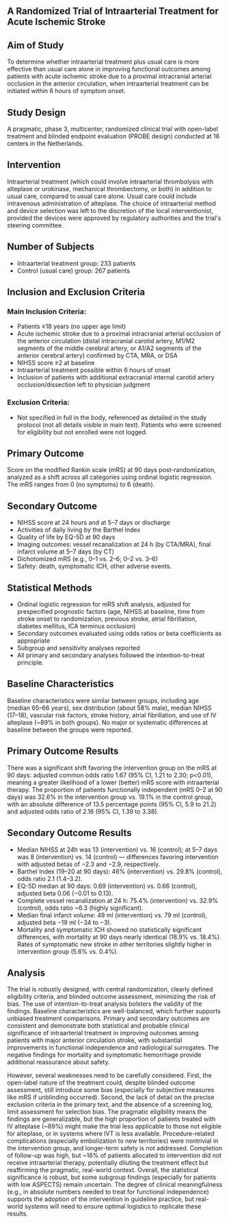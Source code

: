 ## A Randomized Trial of Intraarterial Treatment for Acute Ischemic Stroke

## Aim of Study
To determine whether intraarterial treatment plus usual care is more effective than usual care alone in improving functional outcomes among patients with acute ischemic stroke due to a proximal intracranial arterial occlusion in the anterior circulation, when intraarterial treatment can be initiated within 6 hours of symptom onset.

## Study Design
A pragmatic, phase 3, multicenter, randomized clinical trial with open-label treatment and blinded endpoint evaluation (PROBE design) conducted at 16 centers in the Netherlands.

## Intervention
Intraarterial treatment (which could involve intraarterial thrombolysis with alteplase or urokinase, mechanical thrombectomy, or both) in addition to usual care, compared to usual care alone. Usual care could include intravenous administration of alteplase. The choice of intraarterial method and device selection was left to the discretion of the local interventionist, provided the devices were approved by regulatory authorities and the trial's steering committee.

## Number of Subjects
- Intraarterial treatment group: 233 patients
- Control (usual care) group: 267 patients

## Inclusion and Exclusion Criteria
### Main Inclusion Criteria:
- Patients ≥18 years (no upper age limit)
- Acute ischemic stroke due to a proximal intracranial arterial occlusion of the anterior circulation (distal intracranial carotid artery, M1/M2 segments of the middle cerebral artery, or A1/A2 segments of the anterior cerebral artery) confirmed by CTA, MRA, or DSA
- NIHSS score ≥2 at baseline
- Intraarterial treatment possible within 6 hours of onset
- Inclusion of patients with additional extracranial internal carotid artery occlusion/dissection left to physician judgment

### Exclusion Criteria:
- Not specified in full in the body, referenced as detailed in the study protocol (not all details visible in main text). Patients who were screened for eligibility but not enrolled were not logged.

## Primary Outcome
Score on the modified Rankin scale (mRS) at 90 days post-randomization, analyzed as a shift across all categories using ordinal logistic regression. The mRS ranges from 0 (no symptoms) to 6 (death).

## Secondary Outcome
- NIHSS score at 24 hours and at 5–7 days or discharge
- Activities of daily living by the Barthel Index
- Quality of life by EQ-5D at 90 days
- Imaging outcomes: vessel recanalization at 24 h (by CTA/MRA), final infarct volume at 5–7 days (by CT)
- Dichotomized mRS (e.g., 0–1 vs. 2–6; 0–2 vs. 3–6)
- Safety: death, symptomatic ICH, other adverse events.

## Statistical Methods
- Ordinal logistic regression for mRS shift analysis, adjusted for prespecified prognostic factors (age, NIHSS at baseline, time from stroke onset to randomization, previous stroke, atrial fibrillation, diabetes mellitus, ICA terminus occlusion)
- Secondary outcomes evaluated using odds ratios or beta coefficients as appropriate
- Subgroup and sensitivity analyses reported
- All primary and secondary analyses followed the intention-to-treat principle.

## Baseline Characteristics
Baseline characteristics were similar between groups, including age (median 65–66 years), sex distribution (about 58% male), median NIHSS (17–18), vascular risk factors, stroke history, atrial fibrillation, and use of IV alteplase (~89% in both groups). No major or systematic differences at baseline between the groups were reported.

## Primary Outcome Results
There was a significant shift favoring the intervention group on the mRS at 90 days: adjusted common odds ratio 1.67 (95% CI, 1.21 to 2.30; p<0.01), meaning a greater likelihood of a lower (better) mRS score with intraarterial therapy. The proportion of patients functionally independent (mRS 0–2 at 90 days) was 32.6% in the intervention group vs. 19.1% in the control group, with an absolute difference of 13.5 percentage points (95% CI, 5.9 to 21.2) and adjusted odds ratio of 2.16 (95% CI, 1.39 to 3.38).

## Secondary Outcome Results
- Median NIHSS at 24h was 13 (intervention) vs. 16 (control); at 5–7 days was 8 (intervention) vs. 14 (control) — differences favoring intervention with adjusted betas of −2.3 and −2.9, respectively.
- Barthel Index (19–20 at 90 days): 46% (intervention) vs. 29.8% (control), odds ratio 2.1 (1.4–3.2).
- EQ-5D median at 90 days: 0.69 (intervention) vs. 0.66 (control), adjusted beta 0.06 (−0.01 to 0.13).
- Complete vessel recanalization at 24 h: 75.4% (intervention) vs. 32.9% (control), odds ratio ~6.3 (highly significant).
- Median final infarct volume: 49 ml (intervention) vs. 79 ml (control), adjusted beta −19 ml (−34 to −3).
- Mortality and symptomatic ICH showed no statistically significant differences, with mortality at 90 days nearly identical (18.9% vs. 18.4%). Rates of symptomatic new stroke in other territories slightly higher in intervention group (5.6% vs. 0.4%).

## Analysis
The trial is robustly designed, with central randomization, clearly defined eligibility criteria, and blinded outcome assessment, minimizing the risk of bias. The use of intention-to-treat analysis bolsters the validity of the findings. Baseline characteristics are well-balanced, which further supports unbiased treatment comparisons. Primary and secondary outcomes are consistent and demonstrate both statistical and probable clinical significance of intraarterial treatment in improving outcomes among patients with major anterior circulation stroke, with substantial improvements in functional independence and radiological surrogates. The negative findings for mortality and symptomatic hemorrhage provide additional reassurance about safety.

However, several weaknesses need to be carefully considered. First, the open-label nature of the treatment could, despite blinded outcome assessment, still introduce some bias (especially for subjective measures like mRS if unblinding occurred). Second, the lack of detail on the precise exclusion criteria in the primary text, and the absence of a screening log, limit assessment for selection bias. The pragmatic eligibility means the findings are generalizable, but the high proportion of patients treated with IV alteplase (~89%) might make the trial less applicable to those not eligible for alteplase, or in systems where IVT is less available. Procedure-related complications (especially embolization to new territories) were nontrivial in the intervention group, and longer-term safety is not addressed. Completion of follow-up was high, but ~16% of patients allocated to intervention did not receive intraarterial therapy, potentially diluting the treatment effect but reaffirming the pragmatic, real-world context. Overall, the statistical significance is robust, but some subgroup findings (especially for patients with low ASPECTS) remain uncertain. The degree of clinical meaningfulness (e.g., in absolute numbers needed to treat for functional independence) supports the adoption of the intervention in guideline practice, but real-world systems will need to ensure optimal logistics to replicate these results.